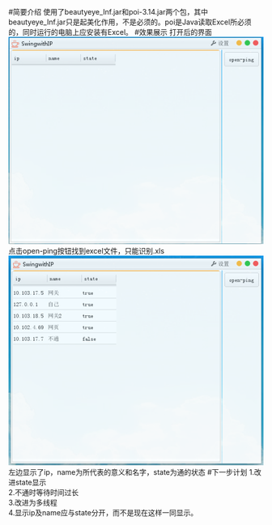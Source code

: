 #简要介绍
使用了beautyeye_Inf.jar和poi-3.14.jar两个包，其中beautyeye_Inf.jar只是起美化作用，不是必须的。poi是Java读取Excel所必须的，同时运行的电脑上应安装有Excel。
#效果展示
打开后的界面<br>
![alt text](/1.png)<br>
点击open-ping按钮找到excel文件，只能识别.xls<br>
![alt text](/2.png)<br>
左边显示了ip，name为所代表的意义和名字，state为通的状态
#下一步计划
 1.改进state显示<br>
 2.不通时等待时间过长<br>
 3.改进为多线程<br>
 4.显示ip及name应与state分开，而不是现在这样一同显示。<br>
